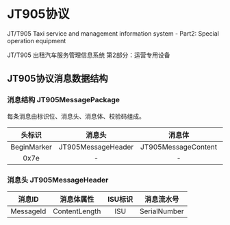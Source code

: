# JT905协议

JT/T905 Taxi service and management information system - Part2: Special operation equipment

JT/T905 出租汽车服务管理信息系统 第2部分：运营专用设备

## JT905协议消息数据结构

### 消息结构 JT905MessagePackage

每条消息由标识位、消息头、消息体、校验码组成。

|   头标识    |       消息头       |       消息体        |  校验码  |  尾标识   |
| :---------: | :----------------: | :-----------------: | :------: | :-------: |
| BeginMarker | JT905MessageHeader | JT905MessageContent | Checksum | EndMarker |
|    0x7e     |         -          |          -          |    -     |   0x7e    |

### 消息头 JT905MessageHeader

|  消息ID   |  消息体属性   | ISU标识 |  消息流水号  |
| :-------: | :-----------: | :-----: | :----------: |
| MessageId | ContentLength |   ISU   | SerialNumber |

